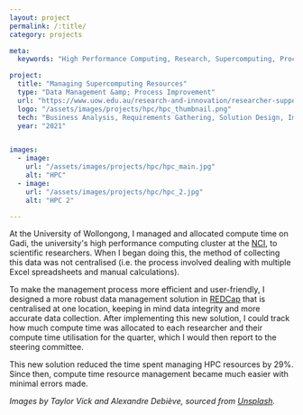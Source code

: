 ```yaml
---
layout: project
permalink: /:title/
category: projects

meta:
  keywords: "High Performance Computing, Research, Supercomputing, Process Improvement, Data Management"

project:
  title: "Managing Supercomputing Resources"
  type: "Data Management &amp; Process Improvement"
  url: "https://www.uow.edu.au/research-and-innovation/researcher-support/computing-data-analytics-reporting/research-computing/"
  logo: "/assets/images/projects/hpc/hpc_thumbnail.png"
  tech: "Business Analysis, Requirements Gathering, Solution Design, Implementation, REDCap"
  year: "2021"


images:
  - image:
    url: "/assets/images/projects/hpc/hpc_main.jpg"
    alt: "HPC"
  - image:
    url: "/assets/images/projects/hpc/hpc_2.jpg"
    alt: "HPC 2"

---
```

<p>At the University of Wollongong, I managed and allocated compute time on Gadi, the university's high performance computing cluster at the <a href="https://nci.org.au" target="_blank">NCI</a>, to scientific researchers. When I began doing this, the method of collecting this data was not centralised (i.e. the process involved dealing with multiple Excel spreadsheets and manual calculations).</p>

<p>To make the management process more efficient and user-friendly, I designed a more robust data management solution in <a href="https://projectredcap.org/software/" target="_blank">REDCap</a> that is centralised at one location, keeping in mind data integrity and more accurate data collection. After implementing this new solution, I could track how much compute time was allocated to each researcher and their compute time utilisation for the quarter, which I would then report to the steering committee.</p>

<p>This new solution reduced the time spent managing HPC resources by 29%. Since then, compute time resource management became much easier with minimal errors made.</p> 

<p><em>Images by Taylor Vick and Alexandre Debiève, sourced from <a href="https://unsplash.com/" target="_blank">Unsplash</a>.</em></p>